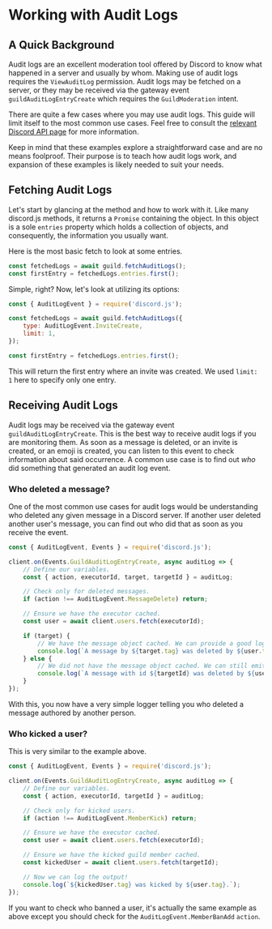 # Working with Audit Logs

## A Quick Background

Audit logs are an excellent moderation tool offered by Discord to know what happened in a server and usually by whom. Making use of audit logs requires the `ViewAuditLog` permission. Audit logs may be fetched on a server, or they may be received via the gateway event `guildAuditLogEntryCreate` which requires the `GuildModeration` intent.

There are quite a few cases where you may use audit logs. This guide will limit itself to the most common use cases. Feel free to consult the [relevant Discord API page](https://discord.com/developers/docs/resources/audit-log) for more information.

Keep in mind that these examples explore a straightforward case and are no means foolproof. Their purpose is to teach how audit logs work, and expansion of these examples is likely needed to suit your needs.

## Fetching Audit Logs

Let's start by glancing at the <DocsLink path="class/Guild?scrollTo=fetchAuditLogs" type="method" /> method and how to work with it. Like many discord.js methods, it returns a `Promise` containing the <DocsLink path="class/GuildAuditLogs" /> object. In this object is a sole `entries` property which holds a collection of <DocsLink path="class/GuildAuditLogsEntry" /> objects, and consequently, the information you usually want.

Here is the most basic fetch to look at some entries.

```js
const fetchedLogs = await guild.fetchAuditLogs();
const firstEntry = fetchedLogs.entries.first();
```

Simple, right? Now, let's look at utilizing its options:

```js
const { AuditLogEvent } = require('discord.js');

const fetchedLogs = await guild.fetchAuditLogs({
	type: AuditLogEvent.InviteCreate,
	limit: 1,
});

const firstEntry = fetchedLogs.entries.first();
```

This will return the first entry where an invite was created. We used `limit: 1` here to specify only one entry.

## Receiving Audit Logs

Audit logs may be received via the gateway event `guildAuditLogEntryCreate`. This is the best way to receive audit logs if you are monitoring them. As soon as a message is deleted, or an invite is created, or an emoji is created, you can listen to this event to check information about said occurrence. A common use case is to find out _who_ did something that generated an audit log event.

### Who deleted a message?

One of the most common use cases for audit logs would be understanding who deleted any given message in a Discord server. If another user deleted another user's message, you can find out who did that as soon as you receive the event.

```js
const { AuditLogEvent, Events } = require('discord.js');

client.on(Events.GuildAuditLogEntryCreate, async auditLog => {
	// Define our variables.
	const { action, executorId, target, targetId } = auditLog;

	// Check only for deleted messages.
	if (action !== AuditLogEvent.MessageDelete) return;

	// Ensure we have the executor cached.
	const user = await client.users.fetch(executorId);

	if (target) {
		// We have the message object cached. We can provide a good log here.
		console.log(`A message by ${target.tag} was deleted by ${user.tag}.`);
	} else {
		// We did not have the message object cached. We can still emit some information.
		console.log(`A message with id ${targetId} was deleted by ${user.tag}.`);
	}
});
```

With this, you now have a very simple logger telling you who deleted a message authored by another person.

### Who kicked a user?

This is very similar to the example above.

```js
const { AuditLogEvent, Events } = require('discord.js');

client.on(Events.GuildAuditLogEntryCreate, async auditLog => {
	// Define our variables.
	const { action, executorId, targetId } = auditLog;

	// Check only for kicked users.
	if (action !== AuditLogEvent.MemberKick) return;

	// Ensure we have the executor cached.
	const user = await client.users.fetch(executorId);

	// Ensure we have the kicked guild member cached.
	const kickedUser = await client.users.fetch(targetId);

	// Now we can log the output!
	console.log(`${kickedUser.tag} was kicked by ${user.tag}.`);
});
```

If you want to check who banned a user, it's actually the same example as above except you should check for the `AuditLogEvent.MemberBanAdd` `action`.

